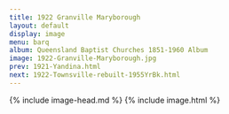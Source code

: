 ```yaml
---
title: 1922 Granville Maryborough
layout: default
display: image
menu: barq
album: Queensland Baptist Churches 1851-1960 Album
image: 1922-Granville-Maryborough.jpg
prev: 1921-Yandina.html
next: 1922-Townsville-rebuilt-1955YrBk.html
---
```

{% include image-head.md %}
{% include image.html %}